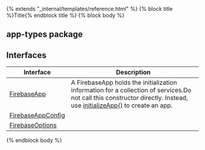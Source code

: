 {% extends "_internal/templates/reference.html" %}
{% block title %}Title{% endblock title %}
{% block body %}

## app-types package

## Interfaces

|  Interface | Description |
|  --- | --- |
|  [FirebaseApp](./app-types.firebaseapp.md#firebaseapp_interface) | A FirebaseApp holds the initialization information for a collection of services.<!-- -->Do not call this constructor directly. Instead, use [initializeApp()](./app.md#initializeapp_function) to create an app. |
|  [FirebaseAppConfig](./app-types.firebaseappconfig.md#firebaseappconfig_interface) |  |
|  [FirebaseOptions](./app-types.firebaseoptions.md#firebaseoptions_interface) |  |

{% endblock body %}
